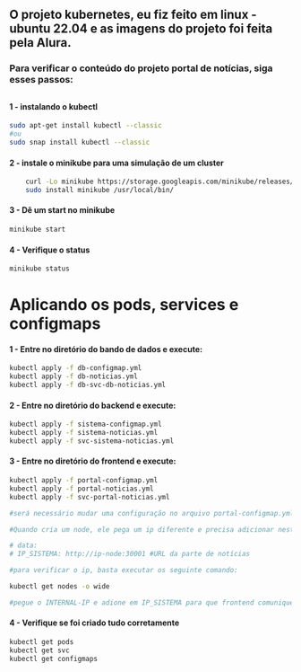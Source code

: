 ## O projeto kubernetes, eu fiz feito em linux - ubuntu 22.04 e as imagens do projeto foi feita pela Alura. 

### Para verificar o conteúdo do projeto portal de notícias, siga esses passos:
##


#### 1 - instalando o kubectl
```Bash
sudo apt-get install kubectl --classic
#ou
sudo snap install kubectl --classic
```


#### 2 - instale o minikube para uma simulação de um cluster
```Bash
    curl -Lo minikube https://storage.googleapis.com/minikube/releases/v1.12.1/minikube-linux-amd64 \ && chmod +x minikube
    sudo install minikube /usr/local/bin/
```

#### 3 - Dê um start no minikube
```Bash
minikube start
```
#### 4 - Verifique o status 
```Bash
minikube status
```


# Aplicando os pods, services e configmaps

#### 1 - Entre no diretório do bando de dados e execute:

```Bash
kubectl apply -f db-configmap.yml
kubectl apply -f db-noticias.yml
kubectl apply -f db-svc-db-noticias.yml
```

#### 2 - Entre no diretório do backend e execute:

```Bash
kubectl apply -f sistema-configmap.yml
kubectl apply -f sistema-noticias.yml
kubectl apply -f svc-sistema-noticias.yml

```

#### 3 - Entre no diretório do frontend e execute: 
```Bash
kubectl apply -f portal-configmap.yml
kubectl apply -f portal-noticias.yml
kubectl apply -f svc-portal-noticias.yml

#será necessário mudar uma configuração no arquivo portal-configmap.yml

#Quando cria um node, ele pega um ip diferente e precisa adicionar neste campo no arquivo: 

# data:
# IP_SISTEMA: http://ip-node:30001 #URL da parte de notícias

#para verificar o ip, basta executar os seguinte comando:

kubectl get nodes -o wide

#pegue o INTERNAL-IP e adione em IP_SISTEMA para que frontend comunique com o backend 
```

#### 4 - Verifique se foi criado tudo corretamente
```Bash
kubectl get pods
kubectl get svc
kubectl get configmaps 
```

#### 

